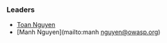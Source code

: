 ### Leaders
* [Toan Nguyen](mailto:toan.nguyen@owasp.org)
* [Manh Nguyen](mailto:manh nguyen@owasp.org)
